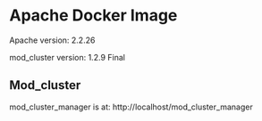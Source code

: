 # Apache Docker Image

Apache version: 2.2.26

mod_cluster version: 1.2.9 Final

## Mod_cluster
mod_cluster_manager is at: http://localhost/mod_cluster_manager